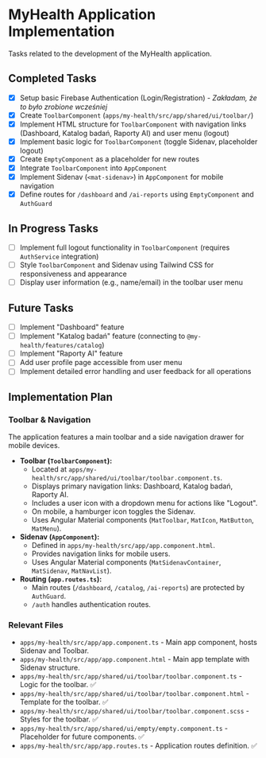 # MyHealth Application Implementation

Tasks related to the development of the MyHealth application.

## Completed Tasks

- [x] Setup basic Firebase Authentication (Login/Registration) - *Zakładam, że to było zrobione wcześniej*
- [x] Create `ToolbarComponent` (`apps/my-health/src/app/shared/ui/toolbar/`)
- [x] Implement HTML structure for `ToolbarComponent` with navigation links (Dashboard, Katalog badań, Raporty AI) and user menu (logout)
- [x] Implement basic logic for `ToolbarComponent` (toggle Sidenav, placeholder logout)
- [x] Create `EmptyComponent` as a placeholder for new routes
- [x] Integrate `ToolbarComponent` into `AppComponent`
- [x] Implement Sidenav (`<mat-sidenav>`) in `AppComponent` for mobile navigation
- [x] Define routes for `/dashboard` and `/ai-reports` using `EmptyComponent` and `AuthGuard`

## In Progress Tasks

- [ ] Implement full logout functionality in `ToolbarComponent` (requires `AuthService` integration)
- [ ] Style `ToolbarComponent` and Sidenav using Tailwind CSS for responsiveness and appearance
- [ ] Display user information (e.g., name/email) in the toolbar user menu

## Future Tasks

- [ ] Implement "Dashboard" feature
- [ ] Implement "Katalog badań" feature (connecting to `@my-health/features/catalog`)
- [ ] Implement "Raporty AI" feature
- [ ] Add user profile page accessible from user menu
- [ ] Implement detailed error handling and user feedback for all operations

## Implementation Plan

### Toolbar & Navigation

The application features a main toolbar and a side navigation drawer for mobile devices.

-   **Toolbar (`ToolbarComponent`):**
    -   Located at `apps/my-health/src/app/shared/ui/toolbar/toolbar.component.ts`.
    -   Displays primary navigation links: Dashboard, Katalog badań, Raporty AI.
    -   Includes a user icon with a dropdown menu for actions like "Logout".
    -   On mobile, a hamburger icon toggles the Sidenav.
    -   Uses Angular Material components (`MatToolbar`, `MatIcon`, `MatButton`, `MatMenu`).
-   **Sidenav (`AppComponent`):**
    -   Defined in `apps/my-health/src/app/app.component.html`.
    -   Provides navigation links for mobile users.
    -   Uses Angular Material components (`MatSidenavContainer`, `MatSidenav`, `MatNavList`).
-   **Routing (`app.routes.ts`):**
    -   Main routes (`/dashboard`, `/catalog`, `/ai-reports`) are protected by `AuthGuard`.
    -   `/auth` handles authentication routes.

### Relevant Files

-   `apps/my-health/src/app/app.component.ts` - Main app component, hosts Sidenav and Toolbar.
-   `apps/my-health/src/app/app.component.html` - Main app template with Sidenav structure.
-   `apps/my-health/src/app/shared/ui/toolbar/toolbar.component.ts` - Logic for the toolbar. ✅
-   `apps/my-health/src/app/shared/ui/toolbar/toolbar.component.html` - Template for the toolbar. ✅
-   `apps/my-health/src/app/shared/ui/toolbar/toolbar.component.scss` - Styles for the toolbar. ✅
-   `apps/my-health/src/app/shared/ui/empty/empty.component.ts` - Placeholder for future components. ✅
-   `apps/my-health/src/app/app.routes.ts` - Application routes definition. ✅ 